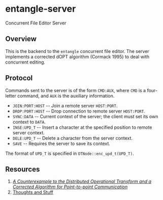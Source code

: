 entangle-server
====

Concurrent File Editor Server

Overview
----

This is the backend to the `entangle` concurrent file editor. The server implements a corrected dOPT algorithm (Cormack 1995) to deal with concurrent editing.

Protocol
----

Commands sent to the server is of the form `CMD:AUX`, where `CMD` is a four-letter command, and `AUX` is the auxiliary information.

* `JOIN:PORT:HOST` -- Join a remote server `HOST:PORT`.
* `DROP:PORT:HOST` -- Drop connection to remote server `HOST:PORT`.
* `SYNC:DATA` -- Current context of the server; the client must set its own context to `DATA`.
* `INSE:UPD_T` -- Insert a character at the specified position to remote server context.
* `DELE:UPD_T` -- Delete a character from the server context.
* `SAVE` -- Requires the server to save its context.

The format of `UPD_T` is specified in `OTNode::enc_upd_t(UPD_T)`.

Resources
----

1. [*A Counterexample to the Distributed Operational Transform and a Corrected Algorithm for Point-to-point 
Communication*](https://cs.uwaterloo.ca/research/tr/1995/08/dopt.pdf)
2. [Thoughts and Stuff](http://blog.blogzhang.com/categories/dopt/)
